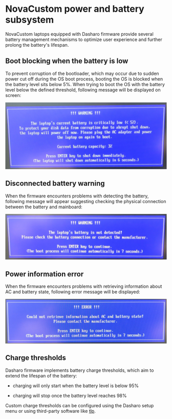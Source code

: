 # NovaCustom power and battery subsystem

NovaCustom laptops equipped with Dasharo firmware provide several battery
management mechanisms to optimize user experience and further prolong the
battery's lifespan.

## Boot blocking when the battery is low

To prevent corruption of the bootloader, which may occur due to sudden power cut
off during the OS boot process, booting the OS is blocked when the battery level
sits below 5%. When trying to boot the OS with the battery level below the
defined threshold, following message will be displayed on screen:

![boot_block_popup](../../images/battery_block_popup.jpg)

## Disconnected battery warning

When the firmware encounters problems with detecting the battery, following
message will appear suggesting checking the physical connection between the
battery and mainboard:

![battery_connection](../../images/battery_connection.jpg)

## Power information error

When the firmware encounters problems with retrieving information about AC and
battery state, following error message will be displayed:

![power_error](../../images/power_error.jpg)

## Charge thresholds

Dasharo firmware implements battery charge thresholds, which aim to extend the
lifespan of the battery:

- charging will only start when the battery level is below 95%

- charging will stop once the battery level reaches 98%

Custom charge thresholds can be configured using the Dasharo setup menu or using
third-party software like [tlp](https://linrunner.de/tlp/faq/battery.html).
